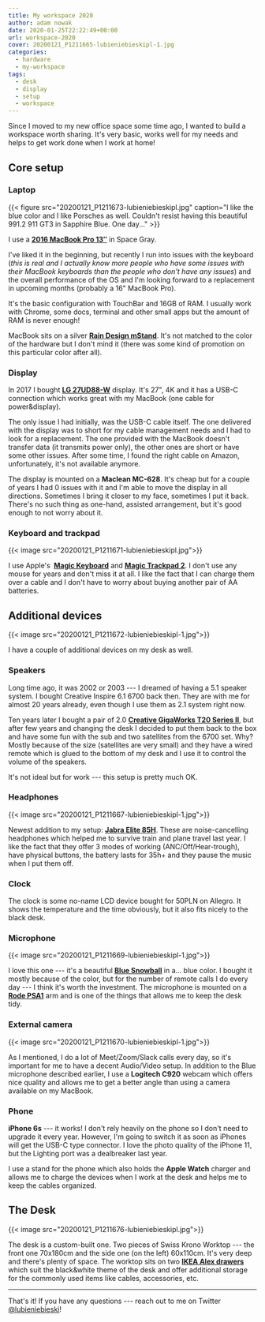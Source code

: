 ```yaml
---
title: My workspace 2020
author: adam nowak
date: 2020-01-25T22:22:49+00:00
url: workspace-2020
cover: 20200121_P1211665-lubieniebieskipl-1.jpg
categories:
  - hardware
  - my-workspace
tags:
  - desk
  - display
  - setup
  - workspace
---
```


Since I moved to my new office space some time ago, I wanted to build a workspace worth sharing. It's very basic, works well for my needs and helps to get work done when I work at home!

## Core setup

### Laptop

{{< figure src="20200121_P1211673-lubieniebieskipl.jpg" caption="I like the blue color and I like Porsches as well. Couldn't resist having this beautiful 991.2 911 GT3 in Sapphire Blue. One day..." >}}

I use a **[2016 MacBook Pro 13&#8243;][1]** in Space Gray.

I've liked it in the beginning, but recently I run into issues with the keyboard (_this is real and I actually know more people who have some issues with their MacBook keyboards than the people who don't have any issues_) and the overall performance of the OS and I'm looking forward to a replacement in upcoming months (probably a 16" MacBook Pro).

It's the basic configuration with TouchBar and 16GB of RAM. I usually work with Chrome, some docs, terminal and other small apps but the amount of RAM is never enough!

MacBook sits on a silver **[Rain Design mStand][2]**. It's not matched to the color of the hardware but I don't mind it (there was some kind of promotion on this particular color after all).

### Display

In 2017 I bought **[LG 27UD88-W][3]** display. It's 27", 4K and it has a USB-C connection which works great with my MacBook (one cable for power&display).

The only issue I had initially, was the USB-C cable itself. The one delivered with the display was to short for my cable management needs and I had to look for a replacement. The one provided with the MacBook doesn't transfer data (it transmits power only), the other ones are short or have some other issues. After some time, I found the right cable on Amazon, unfortunately, it's not available anymore.

The display is mounted on a **Maclean MC-628**. It's cheap but for a couple of years I had 0 issues with it and I'm able to move the display in all directions. Sometimes I bring it closer to my face, sometimes I put it back. There's no such thing as one-hand, assisted arrangement, but it's good enough to not worry about it.

### Keyboard and trackpad

{{< image src="20200121_P1211671-lubieniebieskipl.jpg">}}

I use Apple's **&nbsp;[Magic Keyboard][4]** and **[Magic Trackpad 2][5]**. I don't use any mouse for years and don't miss it at all. I like the fact that I can charge them over a cable and I don't have to worry about buying another pair of AA batteries.

## Additional devices

{{< image src="20200121_P1211672-lubieniebieskipl-1.jpg">}}

I have a couple of additional devices on my desk as well.

### Speakers

Long time ago, it was 2002 or 2003 --- I dreamed of having a 5.1 speaker system. I bought Creative Inspire 6.1 6700 back then. They are with me for almost 20 years already, even though I use them as 2.1 system right now.

Ten years later I bought a pair of 2.0 **[Creative GigaWorks T20 Series II][6]**, but after few years and changing the desk I decided to put them back to the box and have some fun with the sub and two satellites from the 6700 set. Why? Mostly because of the size (satellites are very small) and they have a wired remote which is glued to the bottom of my desk and I use it to control the volume of the speakers.

It's not ideal but for work --- this setup is pretty much OK.

### Headphones

{{< image src="20200121_P1211667-lubieniebieskipl-1.jpg">}}

Newest addition to my setup: **[Jabra Elite 85H][7]**. These are noise-cancelling headphones which helped me to survive train and plane travel last year. I like the fact that they offer 3 modes of working (ANC/Off/Hear-trough), have physical buttons, the battery lasts for 35h+ and they pause the music when I put them off.

### Clock

The clock is some no-name LCD device bought for 50PLN on Allegro. It shows the temperature and the time obviously, but it also fits nicely to the black desk.

### Microphone

{{< image src="20200121_P1211669-lubieniebieskipl-1.jpg">}}

I love this one --- it's a beautiful **[Blue Snowball][8]** in a... blue color. I bought it mostly because of the color, but for the number of remote calls I do every day --- I think it's worth the investment. The microphone is mounted on a **[Rode PSA1][9]** arm and is one of the things that allows me to keep the desk tidy.

### External camera

{{< image src="20200121_P1211670-lubieniebieskipl-1.jpg">}}

As I mentioned, I do a lot of Meet/Zoom/Slack calls every day, so it's important for me to have a decent Audio/Video setup. In addition to the Blue microphone described earlier, I use a **Logitech C920** webcam which offers nice quality and allows me to get a better angle than using a camera available on my MacBook.

### Phone

**iPhone 6s** --- it works! I don't rely heavily on the phone so I don't need to upgrade it every year. However, I'm going to switch it as soon as iPhones will get the USB-C type connector. I love the photo quality of the iPhone 11, but the Lighting port was a dealbreaker last year.

I use a stand for the phone which also holds the **Apple Watch** charger and allows me to charge the devices when I work at the desk and helps me to keep the cables organized.

## The Desk

{{< image src="20200121_P1211676-lubieniebieskipl.jpg">}}

The desk is a custom-built one. Two pieces of Swiss Krono Worktop --- the front one 70x180cm and the side one (on the left) 60x110cm. It's very deep and there's plenty of space. The worktop sits on two **[IKEA Alex drawers][10]** which suit the black&white theme of the desk and offer additional storage for the commonly used items like cables, accessories, etc.

---

That's it! If you have any questions --- reach out to me on Twitter [@lubieniebieski][11]!

[1]: https://www.cnet.com/reviews/apple-macbook-pro-13-inch-2016-review/
[2]: https://www.raindesigninc.com/mstand.html
[3]: https://www.amazon.com/dp/B01CDYB0QS
[4]: https://www.apple.com/shop/product/MLA22LL/A/magic-keyboard-us-english
[5]: https://www.apple.com/shop/product/MJ2R2LL/A/magic-trackpad-2-silver
[6]: https://pl.creative.com/p/speakers/gigaworks-t20-series-ii
[7]: https://www.jabra.com/bluetooth-headsets/jabra-elite-85h
[8]: https://www.bluedesigns.com/products/snowball/
[9]: http://www.rode.com/accessories/psa1
[10]: https://www.ikea.com/us/en/p/alex-drawer-unit-white-10192824/
[11]: https://twitter.com/lubieniebieski
